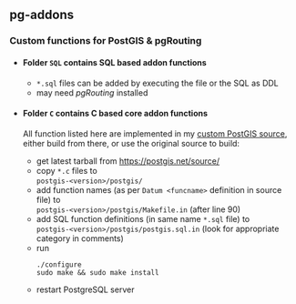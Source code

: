 ## pg-addons

### Custom functions for PostGIS & pgRouting

* #### Folder `SQL` contains SQL based addon functions
  * `*.sql` files can be added by executing the file or the SQL as DDL
  * may need _pgRouting_ installed
  
* #### Folder `C` contains C based core addon functions
  All function listed here are implemented in my [custom PostGIS source](https://github.com/geozelot/pg-custom), either build from there, or use the original source to build:
  * get latest tarball from https://postgis.net/source/
  * copy `*.c` files to
  <br>`postgis-<version>/postgis/`
  * add function names (as per `Datum <funcname>` definition in source file) to
  <br>`postgis-<version>/postgis/Makefile.in` (after line 90)
  * add SQL function definitions (in same name `*.sql` file) to
  <br>`postgis-<version>/postgis/postgis.sql.in` (look for appropriate category in comments)
  * run
    ```
    ./configure
    sudo make && sudo make install
    ```
  * restart PostgreSQL server
  
